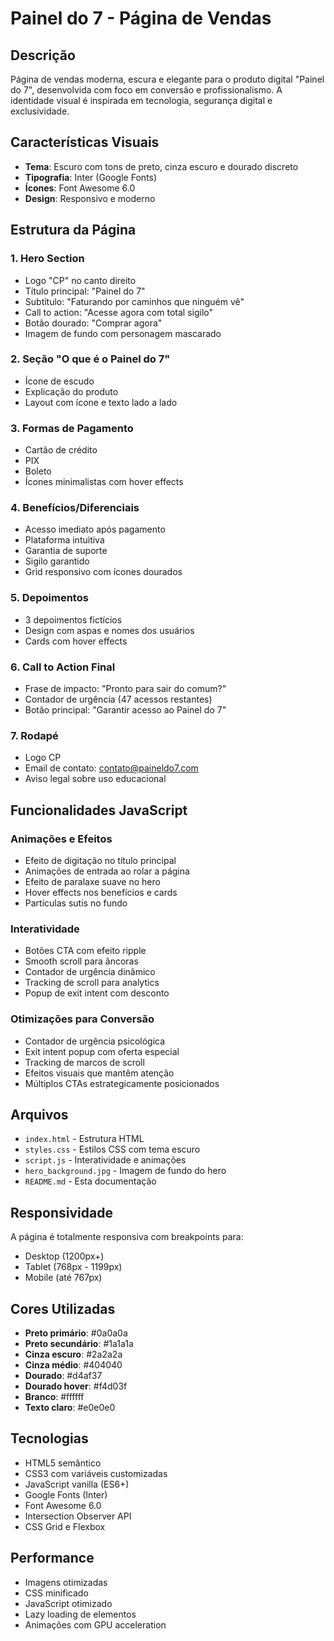 # Painel do 7 - Página de Vendas

## Descrição
Página de vendas moderna, escura e elegante para o produto digital "Painel do 7", desenvolvida com foco em conversão e profissionalismo. A identidade visual é inspirada em tecnologia, segurança digital e exclusividade.

## Características Visuais
- **Tema**: Escuro com tons de preto, cinza escuro e dourado discreto
- **Tipografia**: Inter (Google Fonts)
- **Ícones**: Font Awesome 6.0
- **Design**: Responsivo e moderno

## Estrutura da Página

### 1. Hero Section
- Logo "CP" no canto direito
- Título principal: "Painel do 7"
- Subtítulo: "Faturando por caminhos que ninguém vê"
- Call to action: "Acesse agora com total sigilo"
- Botão dourado: "Comprar agora"
- Imagem de fundo com personagem mascarado

### 2. Seção "O que é o Painel do 7"
- Ícone de escudo
- Explicação do produto
- Layout com ícone e texto lado a lado

### 3. Formas de Pagamento
- Cartão de crédito
- PIX
- Boleto
- Ícones minimalistas com hover effects

### 4. Benefícios/Diferenciais
- Acesso imediato após pagamento
- Plataforma intuitiva
- Garantia de suporte
- Sigilo garantido
- Grid responsivo com ícones dourados

### 5. Depoimentos
- 3 depoimentos fictícios
- Design com aspas e nomes dos usuários
- Cards com hover effects

### 6. Call to Action Final
- Frase de impacto: "Pronto para sair do comum?"
- Contador de urgência (47 acessos restantes)
- Botão principal: "Garantir acesso ao Painel do 7"

### 7. Rodapé
- Logo CP
- Email de contato: contato@paineldo7.com
- Aviso legal sobre uso educacional

## Funcionalidades JavaScript

### Animações e Efeitos
- Efeito de digitação no título principal
- Animações de entrada ao rolar a página
- Efeito de paralaxe suave no hero
- Hover effects nos benefícios e cards
- Partículas sutis no fundo

### Interatividade
- Botões CTA com efeito ripple
- Smooth scroll para âncoras
- Contador de urgência dinâmico
- Tracking de scroll para analytics
- Popup de exit intent com desconto

### Otimizações para Conversão
- Contador de urgência psicológica
- Exit intent popup com oferta especial
- Tracking de marcos de scroll
- Efeitos visuais que mantêm atenção
- Múltiplos CTAs estrategicamente posicionados

## Arquivos
- `index.html` - Estrutura HTML
- `styles.css` - Estilos CSS com tema escuro
- `script.js` - Interatividade e animações
- `hero_background.jpg` - Imagem de fundo do hero
- `README.md` - Esta documentação

## Responsividade
A página é totalmente responsiva com breakpoints para:
- Desktop (1200px+)
- Tablet (768px - 1199px)
- Mobile (até 767px)

## Cores Utilizadas
- **Preto primário**: #0a0a0a
- **Preto secundário**: #1a1a1a
- **Cinza escuro**: #2a2a2a
- **Cinza médio**: #404040
- **Dourado**: #d4af37
- **Dourado hover**: #f4d03f
- **Branco**: #ffffff
- **Texto claro**: #e0e0e0

## Tecnologias
- HTML5 semântico
- CSS3 com variáveis customizadas
- JavaScript vanilla (ES6+)
- Google Fonts (Inter)
- Font Awesome 6.0
- Intersection Observer API
- CSS Grid e Flexbox

## Performance
- Imagens otimizadas
- CSS minificado
- JavaScript otimizado
- Lazy loading de elementos
- Animações com GPU acceleration

